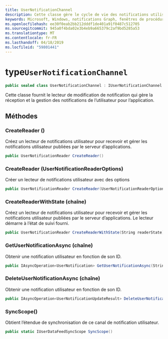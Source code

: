 ```yaml
---
title: UserNotificationChannel
description: Cette classe gère le cycle de vie des notifications utilisateur.
keywords: Microsoft, Windows, notifications Graph, fenêtres de procédures
ms.openlocfilehash: ee30f0eab2bb212dddf1de401a91f0487c512705
ms.sourcegitcommit: 945a0f4bda02e3b4eb9a665379c2af9bd5285a53
ms.translationtype: MT
ms.contentlocale: fr-FR
ms.lasthandoff: 04/18/2019
ms.locfileid: "59801441"
---
```

# <a name="class-usernotificationchannel"></a>type`UserNotificationChannel`

```C#
public sealed class UserNotificationChannel : IUserNotificationChannel
```

Cette classe fournit le lecteur de modification de notification qui gère la réception et la gestion des notifications de l’utilisateur pour l’application. 

## <a name="methods"></a>Méthodes

### <a name="createreader"></a>CreateReader () 
Créez un lecteur de notifications utilisateur pour recevoir et gérer les notifications utilisateur publiées par le serveur d’applications.
```C#
public UserNotificationReader CreateReader()
```

### <a name="createreaderusernotificationreaderoptions"></a>CreateReader (UserNotificationReaderOptions) 
Créer un lecteur de notifications utilisateur avec des options 
```C#
public UserNotificationReader CreateReader(UserNotificationReaderOptions options)
```

### <a name="createreaderwithstatestring"></a>CreateReaderWithState (chaîne) 
Créez un lecteur de notifications utilisateur pour recevoir et gérer les notifications utilisateur publiées par le serveur d’applications. Le lecteur démarre à l’état de suivi fourni. 
```C#
public UserNotificationReader CreateReaderWithState(String readerState)
```

### <a name="getusernotificationasyncstring"></a>GetUserNotificationAsync (chaîne)
Obtenir une notification utilisateur en fonction de son ID. 
```C#
public IAsyncOperation<UserNotification> GetUserNotificationAsync(String notificationId)
```

### <a name="deleteusernotificationasyncstring"></a>DeleteUserNotificationAsync (chaîne)
Obtenir une notification utilisateur en fonction de son ID. 
```C#
public IAsyncOperation<UserNotificationUpdateResult> DeleteUserNotificationAsync(String notificationId)
```

### <a name="syncscope"></a>SyncScope()
Obtient l’étendue de synchronisation de ce canal de notification utilisateur.
```C#
public static IUserDataFeedSyncScope SyncScope()
```